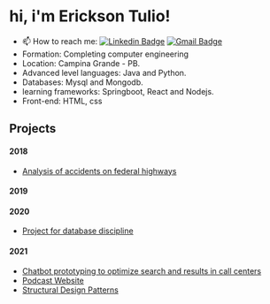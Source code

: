 
# hi, i'm Erickson Tulio!

- 📫 How to reach me: 
[![Linkedin Badge](https://img.shields.io/badge/-Erickson%20Tulio-3333cc?style=flat-square&logo=Linkedin&logoColor=white&link=https://www.linkedin.com/in/erickson-eng/)](https://www.linkedin.com/in/erickson-eng/) 
[![Gmail Badge](https://img.shields.io/badge/-erickson.tulio96@gmail.com-3333cc?style=flat-square&logo=Gmail&logoColor=white&link=mailto:erickson.tulio96@gmail.com)](mailto:erickson.tulio96@gmail.com)
- Formation: Completing computer engineering
- Location: Campina Grande - PB.
- Advanced level languages: Java and Python.
- Databases: Mysql and Mongodb.
- learning frameworks: Springboot, React and Nodejs.
- Front-end: HTML, css


## Projects
#### 2018
- [Analysis of accidents on federal highways](https://github.com/Erickson-Eng/Projeto-Estatistica)
#### 2019

#### 2020
- [Project for database discipline](https://github.com/Erickson-Eng/Banco-de-dados)
#### 2021
- [Chatbot prototyping to optimize search and results in call centers](https://github.com/Erickson-Eng/Rasa)
- [Podcast Website](https://github.com/Erickson-Eng/NLW-5_Reactjs)
- [Structural Design Patterns](https://github.com/Erickson-Eng/PadroesDeProjeto)

